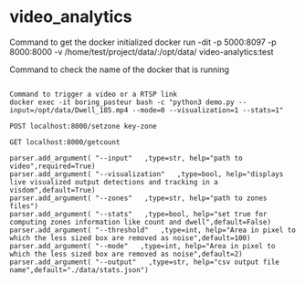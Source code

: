 # video_analytics

Command to get the docker initialized 
docker run -dit -p 5000:8097 -p 8000:8000 -v /home/test/project/data/:/opt/data/ video-analytics:test

Command to check the name of the docker that is running 
```docker ps 

Command to trigger a video or a RTSP link
docker exec -it boring_pasteur bash -c "python3 demo.py --input=/opt/data/Dwell_185.mp4 --mode=0 --visualization=1 --stats=1"

POST localhost:8000/setzone key-zone

GET localhost:8000/getcount 

```
    parser.add_argument( "--input"   ,type=str, help="path to video",required=True)
    parser.add_argument( "--visualization"   ,type=bool, help="displays live visualized output detections and tracking in a visdom",default=True)
    parser.add_argument( "--zones"   ,type=str, help="path to zones files")
    parser.add_argument( "--stats"   ,type=bool, help="set true for computing zones information like count and dwell",default=False)
    parser.add_argument( "--threshold"   ,type=int, help="Area in pixel to which the less sized box are removed as noise",default=100)
    parser.add_argument( "--mode"   ,type=int, help="Area in pixel to which the less sized box are removed as noise",default=2)
    parser.add_argument( "--output"   ,type=str, help="csv output file name",default="./data/stats.json")
    
```
